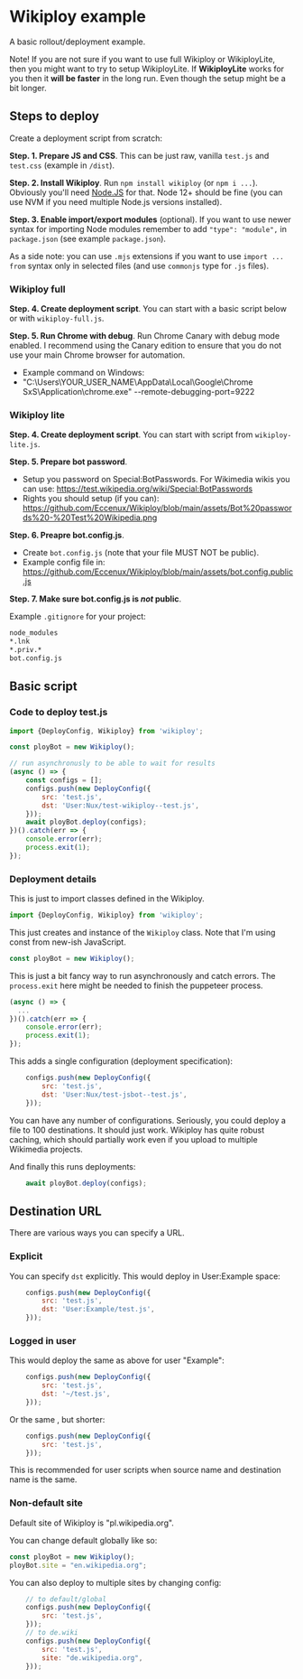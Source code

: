 # Wikiploy example

A basic rollout/deployment example.

Note! If you are not sure if you want to use full Wikiploy or WikiployLite, then you might want to try to setup WikiployLite.
If **WikiployLite** works for you then it **will be faster** in the long run. Even though the setup might be a bit longer.

## Steps to deploy

Create a deployment script from scratch:

**Step. 1. Prepare JS and CSS**. This can be just raw, vanilla `test.js` and `test.css` (example in `/dist`).

**Step. 2. Install Wikiploy**. Run `npm install wikiploy` (or `npm i ...`). Obviously you'll need [Node.JS](https://nodejs.org/en) for that. Node 12+ should be fine (you can use NVM if you need multiple Node.js versions installed).

**Step. 3. Enable import/export modules** (optional). If you want to use newer syntax for importing Node modules remember to add `"type": "module",` in `package.json` (see example `package.json`).

As a side note: you can use `.mjs` extensions if you want to use `import ... from` syntax only in selected files (and use `commonjs` type for `.js` files).

### Wikiploy full

**Step. 4. Create deployment script**. You can start with a basic script below or with `wikiploy-full.js`.

**Step. 5. Run Chrome with debug**. Run Chrome Canary with debug mode enabled. I recommend using the Canary edition to ensure that you do not use your main Chrome browser for automation.

  - Example command on Windows:
  - "C:\Users\YOUR_USER_NAME\AppData\Local\Google\Chrome SxS\Application\chrome.exe" --remote-debugging-port=9222

### Wikiploy lite

**Step. 4. Create deployment script**. You can start with script from `wikiploy-lite.js`.

**Step. 5. Prepare bot password**. 
* Setup you password on Special:BotPasswords. For Wikimedia wikis you can use: https://test.wikipedia.org/wiki/Special:BotPasswords
* Rights you should setup (if you can): https://github.com/Eccenux/Wikiploy/blob/main/assets/Bot%20passwords%20-%20Test%20Wikipedia.png

**Step. 6. Preapre bot.config.js**. 
* Create `bot.config.js` (note that your file MUST NOT be public).
* Example config file in: https://github.com/Eccenux/Wikiploy/blob/main/assets/bot.config.public.js

**Step. 7. Make sure bot.config.js is _not_ public**. 

Example `.gitignore` for your project:
```bash
node_modules
*.lnk
*.priv.*
bot.config.js
```

## Basic script

### Code to deploy test.js
```js
import {DeployConfig, Wikiploy} from 'wikiploy';

const ployBot = new Wikiploy();

// run asynchronusly to be able to wait for results
(async () => {
	const configs = [];
	configs.push(new DeployConfig({
		src: 'test.js',
		dst: 'User:Nux/test-wikiploy--test.js',
	}));
	await ployBot.deploy(configs);
})().catch(err => {
	console.error(err);
	process.exit(1);
});
```

### Deployment details

This is just to import classes defined in the Wikiploy.
```js
import {DeployConfig, Wikiploy} from 'wikiploy';
```

This just creates and instance of the `Wikiploy` class. Note that I'm using const from new-ish JavaScript.
```js
const ployBot = new Wikiploy();
```

This is just a bit fancy way to run asynchronously and catch errors. The `process.exit` here might be needed to finish the puppeteer process.
```js
(async () => {
  ...
})().catch(err => {
	console.error(err);
	process.exit(1);
});
```

This adds a single configuration (deployment specification):
```js
	configs.push(new DeployConfig({
		src: 'test.js',
		dst: 'User:Nux/test-jsbot--test.js',
	}));
```
You can have any number of configurations. Seriously, you could deploy a file to 100 destinations. It should just work. Wikiploy has quite robust caching, which should partially work even if you upload to multiple Wikimedia projects.

And finally this runs deployments:
```js
	await ployBot.deploy(configs);
```


## Destination URL

There are various ways you can specify a URL.

### Explicit
You can specify `dst` explicitly. This would deploy in User:Example space:
```js
	configs.push(new DeployConfig({
		src: 'test.js',
		dst: 'User:Example/test.js',
	}));
```

### Logged in user
This would deploy the same as above for user "Example":
```js
	configs.push(new DeployConfig({
		src: 'test.js',
		dst: '~/test.js',
	}));
```

Or the same , but shorter:
```js
	configs.push(new DeployConfig({
		src: 'test.js',
	}));
```
This is recommended for user scripts when source name and destination name is the same. 

### Non-default site

Default site of Wikiploy is "pl.wikipedia.org".

You can change default globally like so:
```js
const ployBot = new Wikiploy();
ployBot.site = "en.wikipedia.org"; 
```

You can also deploy to multiple sites by changing config:
```js
	// to default/global
	configs.push(new DeployConfig({
		src: 'test.js',
	}));
	// to de.wiki
	configs.push(new DeployConfig({
		src: 'test.js',
		site: "de.wikipedia.org",
	}));
```
